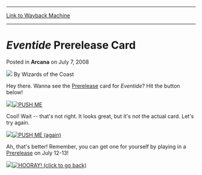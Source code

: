
---
[Link to Wayback Machine](https://web.archive.org/web/20210728235939/https://magic.wizards.com/en/articles/archive/eventide-prerelease-card-2008-07-07)

[_metadata_:author]:- "Wizards of the Coast"
[_metadata_:description]:- "Hey there. Wanna see the Prerelease card for Eventide? Hit the button below! Cool! Wait -- that's not right. It looks great, but it's not the actual card. Let's try again. Ah, that's better! Remember, you can get one for yourself by playing in a Prerelease on July 12-13!"
[_metadata_:generator]:- "Drupal 7 (http://drupal.org)"
[_metadata_:node]:- "603991"
[_metadata_:publish_date]:- "2008-07-07"
[_metadata_:source]:- "div-main-content"
[_metadata_:title]:- "Eventide Prerelease Card"
[_metadata_:wayback_capture_timestamp]:- "2021-07-28 23:59:39"
[_metadata_:wayback_raw_url]:- "https://web.archive.org/web/20210728235939id_/https://magic.wizards.com/en/articles/archive/eventide-prerelease-card-2008-07-07"
[_metadata_:wayback_url]:- "https://magic.wizards.com/en/articles/archive/eventide-prerelease-card-2008-07-07"
---


*Eventide* Prerelease Card
==========================



 Posted in **Arcana**
 on July 7, 2008 






![](https://media.magic.wizards.com/styles/auth_small/public/images/person/wizards_author.jpg)
By Wizards of the Coast













Hey there. Wanna see the [Prerelease](http://archive.wizards.com/Magic/Magazine/Article.aspx?x=mtgcom/events/prereleases) card for *Eventide*? Hit the button below!


![](https://media.magic.wizards.com/image_legacy_migration/magic/images/mtgcom/products/Eventide/images/spacer.gif)[![PUSH ME](https://media.magic.wizards.com/image_legacy_migration/magic/images/mtgcom/arcana1000/1627_Button1.gif)](javascript:void(0);)

Cool! Wait -- that's not right. It looks great, but it's not the actual card. Let's try again.


![](https://media.magic.wizards.com/image_legacy_migration/magic/images/mtgcom/arcana1000/1627_version1.jpg)[![PUSH ME (again)](https://media.magic.wizards.com/image_legacy_migration/magic/images/mtgcom/arcana1000/1627_Button2.gif)](javascript:void(0);)

Ah, that's better! Remember, you can get one for yourself by playing in a [Prerelease](http://archive.wizards.com/Magic/Magazine/Article.aspx?x=mtgcom/events/prereleases) on July 12-13!


![](https://media.magic.wizards.com/image_legacy_migration/magic/images/mtgcom/arcana1000/1627_version2.jpg)[![HOORAY! (click to go back)](https://media.magic.wizards.com/image_legacy_migration/magic/images/mtgcom/arcana1000/1627_Button3.gif)](javascript:void(0);)







